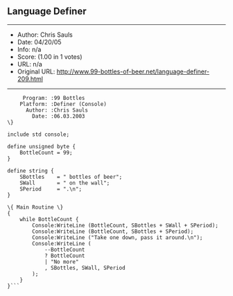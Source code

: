 
## Language Definer ##
---
- Author: Chris Sauls
- Date: 04/20/05
- Info: n/a
- Score:  (1.00 in 1 votes)
- URL: n/a
- Original URL: http://www.99-bottles-of-beer.net/language-definer-209.html
---

```\{
	 Program: :99 Bottles
	Platform: :Definer (Console)
	  Author: :Chris Sauls
	    Date: :06.03.2003
\}

include std console;

define unsigned byte {
	BottleCount	= 99;
}

define string {
	SBottles	= " bottles of beer";
	SWall		= " on the wall";
	SPeriod		= ".\n";
}

\{ Main Routine \}
{
	while BottleCount {
		Console:WriteLine (BottleCount, SBottles + SWall + SPeriod);
		Console:WriteLine (BottleCount, SBottles + SPeriod);
		Console:WriteLine ("Take one down, pass it around.\n");
		Console:WriteLine (
			--BottleCount
			? BottleCount
			| "No more"
			, SBottles, SWall, SPeriod
		);
	}
}```